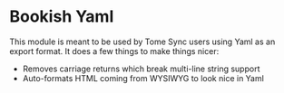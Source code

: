 # Bookish Yaml

This module is meant to be used by Tome Sync users using Yaml as an export
format. It does a few things to make things nicer:

- Removes carriage returns which break multi-line string support
- Auto-formats HTML coming from WYSIWYG to look nice in Yaml
